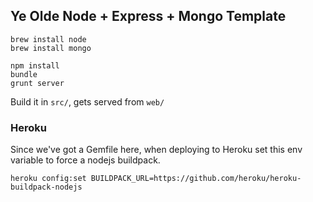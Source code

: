 ## Ye Olde Node + Express + Mongo Template

    brew install node
    brew install mongo

    npm install
    bundle
    grunt server

Build it in ``src/``, gets served from ``web/``

### Heroku

Since we've got a Gemfile here, when deploying to Heroku
set this env variable to force a nodejs buildpack.

    heroku config:set BUILDPACK_URL=https://github.com/heroku/heroku-buildpack-nodejs


